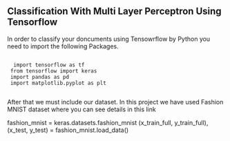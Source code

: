  <h2> Classification With Multi Layer Perceptron Using Tensorflow </h2>
 
 <p> In order to classify your doncuments using Tensowrflow by Python you need to import the following Packages. </p>
 <code>
  import tensorflow as tf
 from tensorflow import keras
 import pandas as pd
 import matplotlib.pyplot as plt
 </code>
 
 <p> After that we must include our dataset. In this project we have used Fashion MNIST dataset where you can see details in <a herf='https://keras.io/api/datasets/fashion_mnist/'> this link </a> </p>
 
 fashion_mnist = keras.datasets.fashion_mnist
(x_train_full, y_train_full), (x_test, y_test) = fashion_mnist.load_data()
 
 
 
